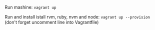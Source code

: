 Run mashine: `vagrant up`

Run and install istall rvm, ruby, nvm and node: `vagrant up --provision` (don't forget uncomment line into Vagrantfile)

